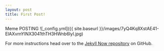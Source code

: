 ```yaml
---
layout: post
title: First Post!
---
```



Meme POSTING 
![_config.yml]({{ site.baseurl }}/images/7yQ4Kq8XstAE41-ElAXvrnYINX3041thTH3HWnb6lyI.jpg)

For more instructions head over to the [Jekyll Now repository](https://github.com/barryclark/jekyll-now) on GitHub.